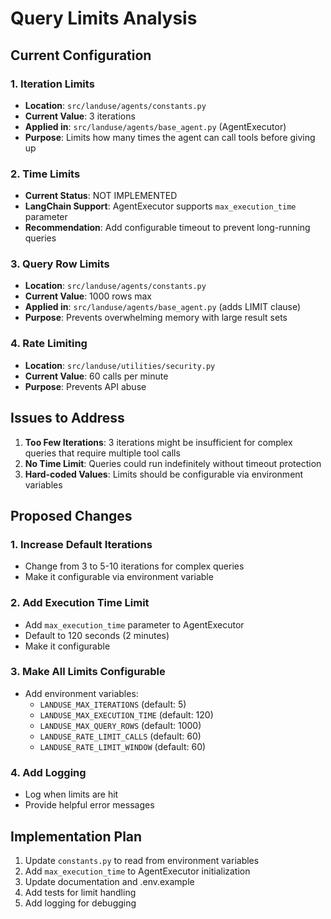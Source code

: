 # Query Limits Analysis

## Current Configuration

### 1. Iteration Limits
- **Location**: `src/landuse/agents/constants.py`
- **Current Value**: 3 iterations
- **Applied in**: `src/landuse/agents/base_agent.py` (AgentExecutor)
- **Purpose**: Limits how many times the agent can call tools before giving up

### 2. Time Limits
- **Current Status**: NOT IMPLEMENTED
- **LangChain Support**: AgentExecutor supports `max_execution_time` parameter
- **Recommendation**: Add configurable timeout to prevent long-running queries

### 3. Query Row Limits
- **Location**: `src/landuse/agents/constants.py`
- **Current Value**: 1000 rows max
- **Applied in**: `src/landuse/agents/base_agent.py` (adds LIMIT clause)
- **Purpose**: Prevents overwhelming memory with large result sets

### 4. Rate Limiting
- **Location**: `src/landuse/utilities/security.py`
- **Current Value**: 60 calls per minute
- **Purpose**: Prevents API abuse

## Issues to Address

1. **Too Few Iterations**: 3 iterations might be insufficient for complex queries that require multiple tool calls
2. **No Time Limit**: Queries could run indefinitely without timeout protection
3. **Hard-coded Values**: Limits should be configurable via environment variables

## Proposed Changes

### 1. Increase Default Iterations
- Change from 3 to 5-10 iterations for complex queries
- Make it configurable via environment variable

### 2. Add Execution Time Limit
- Add `max_execution_time` parameter to AgentExecutor
- Default to 120 seconds (2 minutes)
- Make it configurable

### 3. Make All Limits Configurable
- Add environment variables:
  - `LANDUSE_MAX_ITERATIONS` (default: 5)
  - `LANDUSE_MAX_EXECUTION_TIME` (default: 120)
  - `LANDUSE_MAX_QUERY_ROWS` (default: 1000)
  - `LANDUSE_RATE_LIMIT_CALLS` (default: 60)
  - `LANDUSE_RATE_LIMIT_WINDOW` (default: 60)

### 4. Add Logging
- Log when limits are hit
- Provide helpful error messages

## Implementation Plan

1. Update `constants.py` to read from environment variables
2. Add `max_execution_time` to AgentExecutor initialization
3. Update documentation and .env.example
4. Add tests for limit handling
5. Add logging for debugging